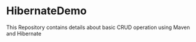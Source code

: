 # HibernateDemo

This Repository contains details about basic CRUD operation using Maven and Hibernate
